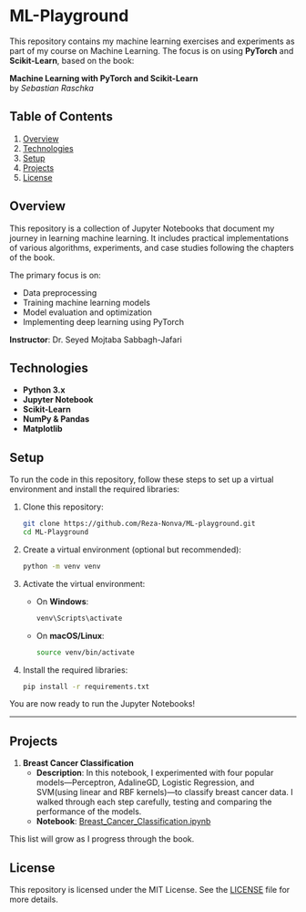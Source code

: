 # ML-Playground

This repository contains my machine learning exercises and experiments as part of my course on Machine Learning. The focus is on using **PyTorch** and **Scikit-Learn**, based on the book:

**Machine Learning with PyTorch and Scikit-Learn**  
by *Sebastian Raschka*

## Table of Contents
1. [Overview](#overview)
2. [Technologies](#technologies)
3. [Setup](#setup)
4. [Projects](#projects)
5. [License](#license)

## Overview
This repository is a collection of Jupyter Notebooks that document my journey in learning machine learning. It includes practical implementations of various algorithms, experiments, and case studies following the chapters of the book.

The primary focus is on:
- Data preprocessing
- Training machine learning models
- Model evaluation and optimization
- Implementing deep learning using PyTorch

**Instructor**: Dr. Seyed Mojtaba Sabbagh-Jafari

## Technologies
- **Python 3.x**
- **Jupyter Notebook**
- **Scikit-Learn**
- **NumPy & Pandas**
- **Matplotlib**

## Setup

To run the code in this repository, follow these steps to set up a virtual environment and install the required libraries:

1. Clone this repository:
    ```bash
    git clone https://github.com/Reza-Nonva/ML-playground.git
    cd ML-Playground
    ```

2. Create a virtual environment (optional but recommended):
    ```bash
    python -m venv venv
    ```

3. Activate the virtual environment:

   - On **Windows**:
     ```bash
     venv\Scripts\activate
     ```

   - On **macOS/Linux**:
     ```bash
     source venv/bin/activate
     ```

4. Install the required libraries:
    ```bash
    pip install -r requirements.txt
    ```

You are now ready to run the Jupyter Notebooks!

-----------
## Projects

1. **Breast Cancer Classification**
   - **Description**: In this notebook, I experimented with four popular models—Perceptron, AdalineGD, Logistic Regression, and SVM(using linear and RBF kernels)—to classify breast cancer data. I walked through each step carefully, testing and comparing the performance of the models.
   - **Notebook**: [Breast_Cancer_Classification.ipynb](notebooks/Breast_Cancer_Classification.ipynb)

This list will grow as I progress through the book.

## License
This repository is licensed under the MIT License. See the [LICENSE](https://github.com/Reza-Nonva/ML-playground/blob/main/LICENSE) file for more details.